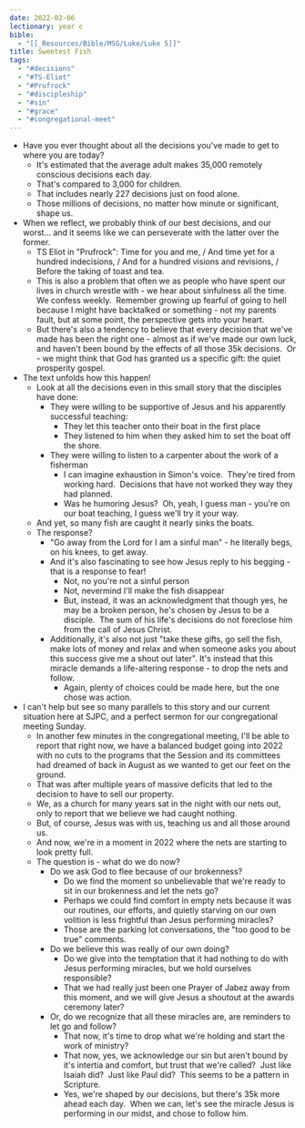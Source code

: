 ```yaml
---
date: 2022-02-06
lectionary: year c
bible:
  - "[[_Resources/Bible/MSG/Luke/Luke 5]]"
title: Sweetest Fish
tags:
  - "#decisions"
  - "#TS-Eliot"
  - "#Prufrock"
  - "#discipleship"
  - "#sin"
  - "#grace"
  - "#congregational-meet"
---
```


* Have you ever thought about all the decisions you've made to get to where you are today? 
	* It's estimated that the average adult makes 35,000 remotely conscious decisions each day.
	* That's compared to 3,000 for children.
	* That includes nearly 227 decisions just on food alone.
	* Those millions of decisions, no matter how minute or significant, shape us.
* When we reflect, we probably think of our best decisions, and our worst... and it seems like we can perseverate with the latter over the former.
	* TS Eliot in "Prufrock": Time for you and me, / And time yet for a hundred indecisions, / And for a hundred visions and revisions, / Before the taking of toast and tea.
	* This is also a problem that often we as people who have spent our lives in church wrestle with - we hear about sinfulness all the time.  We confess weekly.  Remember growing up fearful of going to hell because I might have backtalked or something - not my parents fault, but at some point, the perspective gets into your heart.
	* But there's also a tendency to believe that every decision that we've made has been the right one - almost as if we've made our own luck, and haven't been bound by the effects of all those 35k decisions.  Or - we might think that God has granted us a specific gift: the quiet prosperity gospel.
* The text unfolds how this happen!
	* Look at all the decisions even in this small story that the disciples have done:
		* They were willing to be supportive of Jesus and his apparently successful teaching:
			* They let this teacher onto their boat in the first place
			* They listened to him when they asked him to set the boat off the shore.
		* They were willing to listen to a carpenter about the work of a fisherman
			* I can imagine exhaustion in Simon's voice.  They're tired from working hard.  Decisions that have not worked they way they had planned. 
			* Was he humoring Jesus?  Oh, yeah, I guess man - you're on our boat teaching, I guess we'll try it your way.
	* And yet, so many fish are caught it nearly sinks the boats.
	* The response?
		* "Go away from the Lord for I am a sinful man" - he literally begs, on his knees, to get away.
		* And it's also fascinating to see how Jesus reply to his begging - that is a response to fear! 
			* Not, no you're not a sinful person
			* Not, nevermind I'll make the fish disappear
			* But, instead, it was an acknowledgment that though yes, he may be a broken person, he's chosen by Jesus to be a disciple.  The sum of his life's decisions do not foreclose him from the call of Jesus Christ.
		* Additionally, it's also not just "take these gifts, go sell the fish, make lots of money and relax and when someone asks you about this success give me a shout out later". It's instead that this miracle demands a life-altering response - to drop the nets and follow.
			* Again, plenty of choices could be made here, but the one chose was action.
* I can't help but see so many parallels to this story and our current situation here at SJPC, and a perfect sermon for our congregational meeting Sunday.
	* In another few minutes in the congregational meeting, I'll be able to report that right now, we have a balanced budget going into 2022 with no cuts to the programs that the Session and its committees had dreamed of back in August as we wanted to get our feet on the ground.
	* That was after multiple years of massive deficits that led to the decision to have to sell our property.
	* We, as a church for many years sat in the night with our nets out, only to report that we believe we had caught nothing.
	* But, of course, Jesus was with us, teaching us and all those around us.
	* And now, we're in a moment in 2022 where the nets are starting to look pretty full.
	* The question is - what do we do now?
		* Do we ask God to flee because of our brokenness? 
			* Do we find the moment so unbelievable that we're ready to sit in our brokenness and let the nets go?
			* Perhaps we could find comfort in empty nets because it was our routines, our efforts, and quietly starving on our own volition is less frightful than Jesus performing miracles?
			* Those are the parking lot conversations, the "too good to be true" comments.
		* Do we believe this was really of our own doing?
			* Do we give into the temptation that it had nothing to do with Jesus performing miracles, but we hold ourselves responsible? 
			* That we had really just been one Prayer of Jabez away from this moment, and we will give Jesus a shoutout at the awards ceremony later?
		* Or, do we recognize that all these miracles are, are reminders to let go and follow?
			* That now, it's time to drop what we're holding and start the work of ministry?
			* That now, yes, we acknowledge our sin but aren't bound by it's intertia and comfort, but trust that we're called?  Just like Isaiah did?  Just like Paul did?  This seems to be a pattern in Scripture.
			* Yes, we're shaped by our decisions, but there's 35k more ahead each day.  When we can, let's see the miracle Jesus is performing in our midst, and chose to follow him.
